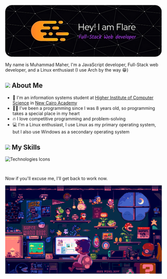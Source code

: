 <img src="./github-header-image.png" alt="Header" />

My name is Muhammad Maher, I'm a JavaScript developer, Full-Stack web developer, and a Linux enthusiast (I use Arch by the way 😁)

## <img src="https://media.giphy.com/media/b88QlTSTsj3bEHQyZf/giphy.gif" height="34px" /> About Me

- :school: I'm an information systems student at [Higher Institute of Computer Science](https://www.cis.edu.eg/) in [New Cairo Academy](https://en.wikipedia.org/wiki/New_Cairo_Academy)
- :technologist: I've been a programming since I was 8 years old, so programming takes a special place in my heart
- :fire: I love competitive programming and problem-solving
- :computer: I'm a Linux enthusiast, I use Linux as my primary operating system, but I also use Windows as a secondary operating system

## <img src="https://media.giphy.com/media/K2QJEiQazftepF0uDU/giphy.gif" height="20px" /> My Skills

![Technologies Icons](https://skillicons.dev/icons?i=html,css,javascript,typescript,bootstrap,tailwind,nodejs,express,nestjs,react,nextjs,regex,redux,materialui,postman,docker,figma,git,github,heroku,linux,postgres,mysql,mongodb,jest,vim,neovim,netlify,webpack,vite&perline=16)

<br>

Now if you'll excuse me, I'll get back to work now.

![Banner](/banner.gif)
